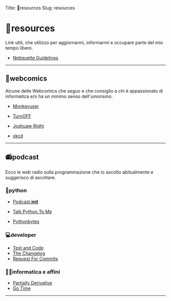 Title: 🔗resources
Slug: resources

# 🔗resources
Link utili, che utilizzo per aggiornarmi, informarmi e occupare parte del mio tempo libero.

+ [Netiquette Guidelines](https://tools.ietf.org/html/rfc1855)

---

## 💭webcomics

Alcune delle Webcomics che seguo e che consiglio a chi è appassionato di informatica e/o ha un minimo senso dell'umorismo.

+ [Monkeyuser](http://www.monkeyuser.com/)

+ [TurnOFF](http://turnoff.us/)

+ [Joshuaw Right](http://www.joshuawright.net/)

+ [xkcd](https://xkcd.com/)

---

## 📻podcast

Ecco le web radio sulla programmazione che io ascolto abitualmente e suggerisco di ascoltare.

### 🐍python

+ [Podcast.__init__](https://www.podcastinit.com)

+ [Talk Python To Me](https://talkpython.fm)

+ [Pythonbytes](https://pythonbytes.fm)

### 💻developer

* [Test and Code](http://pythontesting.net)
* [The Changelog](https://changelog.com)
* [Request For Commits](https://changelog.com/rfc)

### 👨‍💻informatica e affini

* [Partially Derivative](http://partiallyderivative.com/)
* [Go Time](https://changelog.com/gotime)

---
